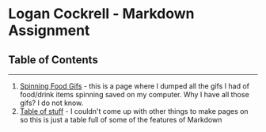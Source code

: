 # Logan Cockrell - Markdown Assignment

## Table of Contents

___

1. [Spinning Food Gifs](spinningFoodGifs.md) - this is a page where I dumped all the gifs I had of food/drink items spinning saved on my computer. Why I have all those gifs? I do not know.
2. [Table of stuff](tableOfStuff.md) - I couldn't come up with other things to make pages on so this is just a table full of some of the features of Markdown
